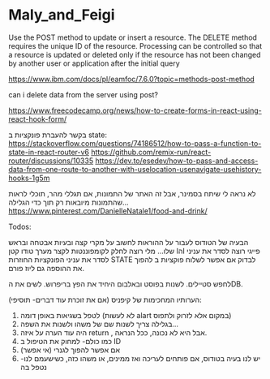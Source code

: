 # Maly_and_Feigi



Use the POST method to update or insert a resource. The DELETE method requires the unique ID of the resource. Processing can be controlled so that a resource is updated or deleted only if the resource has not been changed by another user or application after the initial query



https://www.ibm.com/docs/pl/eamfoc/7.6.0?topic=methods-post-method

can i delete data from the server using post?




https://www.freecodecamp.org/news/how-to-create-forms-in-react-using-react-hook-form/


בקשר להעברת פונקציות ב state:
https://stackoverflow.com/questions/74186512/how-to-pass-a-function-to-state-in-react-router-v6
https://github.com/remix-run/react-router/discussions/10335
https://dev.to/esedev/how-to-pass-and-access-data-from-one-route-to-another-with-uselocation-usenavigate-usehistory-hooks-1g5m

לא נראה לי שיתח בסמינר, אבל זה האתר של התמונות, אם תגללי מהר, תוכלי לראות שהתמונות מיובאות רק תוך כדי הגלילה...
https://www.pinterest.com/DanielleNatale1/food-and-drink/




Todos:


הבעיה של הטודוס
לעבור על ההוראות
לחשוב על מקרי קצה ובעיות אבטחה ובראש שלו...
מלי רוצה לחלק לקומפוננטות
לקצר מערך טודו קטן  IהI פייגי רוצה לסדר את עניני
לסדר את עניני הפונקציות החוזרות STATE לבדוק אם אפשר לשלוח פוקציות ב 
להפוך את ההוספה גם ליוז פורם.


לחפש סטיילים.
לשנות בפוסט ובאלבום היחיד את הפץ בריפרוש.
לשים את הDB.



הערותיו המחכימות של קיפניס (אם את זוכרת עוד דברים- תוסיפי):
1. לטפל בשגיאות באופן דומה (לא לעשות alart במקום אלא לזרוק ולתפוס)
2. בגלילה צריך לשנות שם של משהו ולשנות את השפה...
3. היה עוד הערה על איזה return , אבל היא לא נכונה, ככל הנראה.
4. כמו כולם- למחוק את הטיפול ב ID
5. אם אפשר להפוך לגנרי (אי אפשר)
6. יש לנו בעיה בטודוס, אם פותחים לעריכה ואז ממינים, או משהו כזה, כשישעמם לנו- נטפל בה

